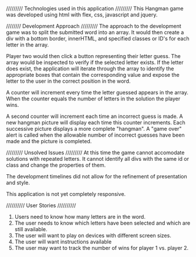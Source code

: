 
///////// Technologies used in this application /////////
This Hangman game was developed using html with flex, css, javascript and jquery.


//////// Development Approach /////////
The approach to the development game was to split the submitted word into an array. It would then create a div with a bottom border, innerHTML, and specified classes or ID's for each letter in the array.

Player two would then click a button representing their letter guess. The array would be inspected to verify if the selected letter exists. If the letter does exist, the application will iterate through the array to identify the appropriate boxes that contain the corresponding value and expose the letter to the user in the correct position in the word.

A counter will increment every time the letter guessed appears in the array. When the counter equals the number of letters in the solution the player wins.

A second counter will increment each time an incorrect guess is made. A new hangman picture will display each time this counter increments. Each successive picture displays a more complete "hangman". A "game over" alert is called when the allowable number of incorrect guesses have been made and the picture is completed.

///////// Unsolved Issues /////////
At this time the game cannot accomodate solutions with repeated letters. It cannot identify all divs with the same id or class and change the properties of them.

The development timelines did not allow for the refinement of presentation and style.

This application is not yet completely responsive.


////////// User Stories //////////

1. Users need to know how many letters are in the word.
2. The user needs to know which letters have been selected and which are still available.
3. The user will want to play on devices with different screen sizes.
4. The user will want instructions available
5. The user may want to track the number of wins for player 1 vs. player 2.

